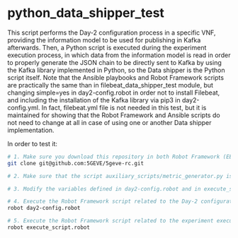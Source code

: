 # python_data_shipper_test

This script performs the Day-2 configuration process in a specific VNF, providing the information model to be used for publishing in Kafka afterwards. Then, a Python script is executed during the experiment execution process, in which data from the information model is read in order to properly generate the JSON chain to be directly sent to Kafka by using the Kafka library implemented in Python, so the Data shipper is the Python script itself. Note that the Ansible playbooks and Robot Framework scripts are practically the same than in filebeat_data_shipper_test module, but changing simple=yes in day2-config.robot in order not to install Filebeat, and including the installation of the Kafka library via pip3 in day2-config.yml. In fact, filebeat.yml file is not needed in this test, but it is maintained for showing that the Robot Framework and Ansible scripts do not need to change at all in case of using one or another Data shipper implementation.

In order to test it:

```sh
# 1. Make sure you download this repository in both Robot Framework (EEM) and Runtime Configurator servers.
git clone git@github.com:5GEVE/5geve-rc.git

# 2. Make sure that the script auxiliary_scripts/metric_generator.py is placed in the VNF. In a real case, it would be code developed by any of the actors involved in the 5G EVE workflow.

# 3. Modify the variables defined in day2-config.robot and in execute_script.robot to fit in your scenario.

# 4. Execute the Robot Framework script related to the Day-2 configuration.
robot day2-config.robot

# 5. Execute the Robot Framework script related to the experiment execution.
robot execute_script.robot

